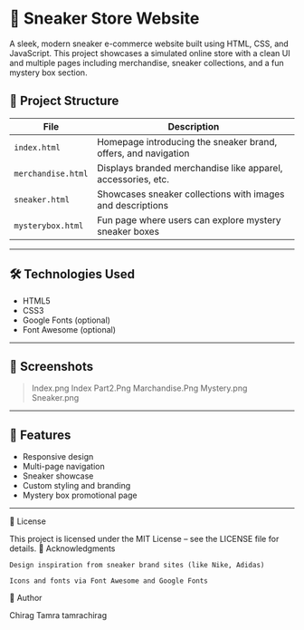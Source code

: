 # 🏀 Sneaker Store Website

A sleek, modern sneaker e-commerce website built using HTML, CSS, and JavaScript. This project showcases a simulated online store with a clean UI and multiple pages including merchandise, sneaker collections, and a fun mystery box section.



## 📁 Project Structure

| File | Description |
|------|-------------|
| `index.html` | Homepage introducing the sneaker brand, offers, and navigation |
| `merchandise.html` | Displays branded merchandise like apparel, accessories, etc. |
| `sneaker.html` | Showcases sneaker collections with images and descriptions |
| `mysterybox.html` | Fun page where users can explore mystery sneaker boxes |

---

## 🛠️ Technologies Used

- HTML5
- CSS3
- Google Fonts (optional)
- Font Awesome (optional)

---

## 📸 Screenshots

> Index.png
> Index Part2.Png
> Marchandise.Png
> Mystery.png
> Sneaker.png



---

## 🚀 Features

- Responsive design
- Multi-page navigation
- Sneaker showcase
- Custom styling and branding
- Mystery box promotional page

---
📜 License

This project is licensed under the MIT License – see the LICENSE file for details.
🙌 Acknowledgments

    Design inspiration from sneaker brand sites (like Nike, Adidas)

    Icons and fonts via Font Awesome and Google Fonts

👤 Author

Chirag Tamra
tamrachirag
